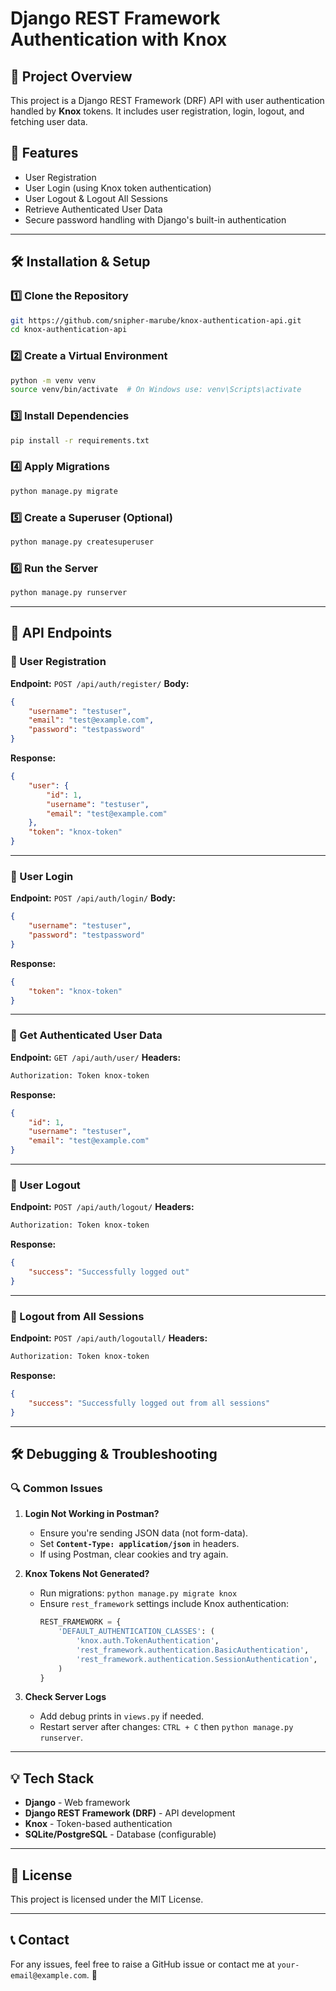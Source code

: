 # Django REST Framework Authentication with Knox

## 🚀 Project Overview
This project is a Django REST Framework (DRF) API with user authentication handled by **Knox** tokens. It includes user registration, login, logout, and fetching user data.

## 📌 Features
- User Registration
- User Login (using Knox token authentication)
- User Logout & Logout All Sessions
- Retrieve Authenticated User Data
- Secure password handling with Django's built-in authentication

---

## 🛠 Installation & Setup

### 1️⃣ Clone the Repository
```sh
git https://github.com/snipher-marube/knox-authentication-api.git
cd knox-authentication-api
```

### 2️⃣ Create a Virtual Environment
```sh
python -m venv venv
source venv/bin/activate  # On Windows use: venv\Scripts\activate
```

### 3️⃣ Install Dependencies
```sh
pip install -r requirements.txt
```

### 4️⃣ Apply Migrations
```sh
python manage.py migrate
```

### 5️⃣ Create a Superuser (Optional)
```sh
python manage.py createsuperuser
```

### 6️⃣ Run the Server
```sh
python manage.py runserver
```

---

## 🔑 API Endpoints

### 📌 User Registration
**Endpoint:** `POST /api/auth/register/`
**Body:**
```json
{
    "username": "testuser",
    "email": "test@example.com",
    "password": "testpassword"
}
```
**Response:**
```json
{
    "user": {
        "id": 1,
        "username": "testuser",
        "email": "test@example.com"
    },
    "token": "knox-token"
}
```

---

### 📌 User Login
**Endpoint:** `POST /api/auth/login/`
**Body:**
```json
{
    "username": "testuser",
    "password": "testpassword"
}
```
**Response:**
```json
{
    "token": "knox-token"
}
```

---

### 📌 Get Authenticated User Data
**Endpoint:** `GET /api/auth/user/`
**Headers:**
```sh
Authorization: Token knox-token
```
**Response:**
```json
{
    "id": 1,
    "username": "testuser",
    "email": "test@example.com"
}
```

---

### 📌 User Logout
**Endpoint:** `POST /api/auth/logout/`
**Headers:**
```sh
Authorization: Token knox-token
```
**Response:**
```json
{
    "success": "Successfully logged out"
}
```

---

### 📌 Logout from All Sessions
**Endpoint:** `POST /api/auth/logoutall/`
**Headers:**
```sh
Authorization: Token knox-token
```
**Response:**
```json
{
    "success": "Successfully logged out from all sessions"
}
```

---

## 🛠 Debugging & Troubleshooting

### 🔍 Common Issues
1. **Login Not Working in Postman?**
   - Ensure you're sending JSON data (not form-data).
   - Set **`Content-Type: application/json`** in headers.
   - If using Postman, clear cookies and try again.

2. **Knox Tokens Not Generated?**
   - Run migrations: `python manage.py migrate knox`
   - Ensure `rest_framework` settings include Knox authentication:
     ```python
     REST_FRAMEWORK = {
         'DEFAULT_AUTHENTICATION_CLASSES': (
             'knox.auth.TokenAuthentication',
             'rest_framework.authentication.BasicAuthentication',
             'rest_framework.authentication.SessionAuthentication',
         )
     }
     ```

3. **Check Server Logs**
   - Add debug prints in `views.py` if needed.
   - Restart server after changes: `CTRL + C` then `python manage.py runserver`.

---

## 💡 Tech Stack
- **Django** - Web framework
- **Django REST Framework (DRF)** - API development
- **Knox** - Token-based authentication
- **SQLite/PostgreSQL** - Database (configurable)

---

## 📜 License
This project is licensed under the MIT License.

---

## 📞 Contact
For any issues, feel free to raise a GitHub issue or contact me at `your-email@example.com`. 🚀

